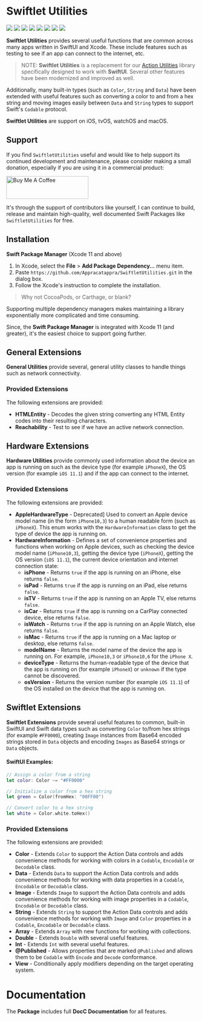 # Swiftlet Utilities

![](https://img.shields.io/badge/license-MIT-green) ![](https://img.shields.io/badge/maintained%3F-Yes-green) ![](https://img.shields.io/badge/swift-6.0-green) ![](https://img.shields.io/badge/iOS-18.0-red) ![](https://img.shields.io/badge/macOS-15.0-red) ![](https://img.shields.io/badge/tvOS-18.0-red) ![](https://img.shields.io/badge/watchOS-11.0-red) ![](https://img.shields.io/badge/dependency-LogManager-orange) 

**Swiftlet Utilities** provides several useful functions that are common across many apps written in SwiftUI and Xcode. These include features such as testing to see if an app can connect to the internet, etc.

> NOTE: **Swiftlet Utilities** is a replacement for our [Action Utilities](https://github.com/Appracatappra/SwiftletUtilities) library specifically designed to work with **SwiftUI**. Several other features have been modernized and improved as well.

Additionally, many built-in types (such as `Color`, `String` and `Data`) have been extended with useful features such as converting a color to and from a hex string and moving images easily between `Data` and `String` types to support Swift's `Codable` protocol.

**Swiftlet Utilities** are support on iOS, tvOS, watchOS and macOS.

## Support

If you find `SwiftletUtilities` useful and would like to help support its continued development and maintenance, please consider making a small donation, especially if you are using it in a commercial product:

<a href="https://www.buymeacoffee.com/KevinAtAppra" target="_blank"><img src="https://cdn.buymeacoffee.com/buttons/v2/default-yellow.png" alt="Buy Me A Coffee" style="height: 60px !important;width: 217px !important;" ></a>

It's through the support of contributors like yourself, I can continue to build, release and maintain high-quality, well documented Swift Packages like `SwiftletUtilities` for free.


<a name="Installation"></a>
## Installation

**Swift Package Manager** (Xcode 11 and above)

1. In Xcode, select the **File** > **Add Package Dependency…** menu item.
2. Paste `https://github.com/Appracatappra/SwiftletUtilities.git` in the dialog box.
3. Follow the Xcode's instruction to complete the installation.

> Why not CocoaPods, or Carthage, or blank?

Supporting multiple dependency managers makes maintaining a library exponentially more complicated and time consuming.

Since, the **Swift Package Manager** is integrated with Xcode 11 (and greater), it's the easiest choice to support going further.

<a name="General-Extensions"></a>
## General Extensions

**General Utilities** provide several, general utility classes to handle things such as network connectivity.

### Provided Extensions

The following extensions are provided:

* **HTMLEntity** - Decodes the given string converting any HTML Entity codes into their resulting characters.
* **Reachability** - Test to see if we have an active network connection.

<a name="Hardware-Extensions"></a>
## Hardware Extensions

**Hardware Utilities** provide commonly used information about the device an app is running on such as the device type (for example `iPhoneX`), the OS version (for example `iOS 11.1`) and if the app can connect to the internet.

### Provided Extensions

The following extensions are provided:

* **AppleHardwareType** - Deprecated] Used to convert an Apple device model name (in the form `iPhone10,3`) to a human readable form (such as `iPhoneX`). This enum works with the `HardwareInformation` class to get the type of device the app is running on.
* **HardwareInformation** - Defines a set of convenience properties and functions when working on Apple devices, such as checking the device model name (`iPhone10,3`), getting the device type (`iPhoneX`), getting the OS version (`iOS 11.1`), the current device orientation and internet connection state:
	* **isPhone** - Returns `true` if the app is running on an iPhone, else returns `false`.
	* **isPad** - Returns `true` if the app is running on an iPad, else returns `false`. 
	* **isTV** - Returns `true` if the app is running on an Apple TV, else returns `false`.
	* **isCar** - Returns `true` if the app is running on a CarPlay connected device, else returns `false`.
	* **isWatch** - Returns `true` if the app is running on an Apple Watch, else returns `false`. 
	* **isMac** - Returns `true` if the app is running on a Mac laptop or desktop, else returns `false`.
	* **modelName** - Returns the model name of the device the app is running on. For example, `iPhone10,3` or `iPhone10,6` for the `iPhone X`.
	* **deviceType** - Returns the human-readable type of the device that the app is running on (for example `iPhoneX`) or `unknown` if the type cannot be discovered. 
	* **osVersion** - Returns the version number (for example `iOS 11.1`) of the OS installed on the device that the app is running on.

<a name="Swiftlet-Extensions"></a>
## Swiftlet Extensions

**Swiftlet Extensions** provide several useful features to common, built-in SwiftUI and Swift data types such as converting `Color` to/from hex strings (for example `#FF0000`), creating `Image` instances from Base64 encoded strings stored in `Data` objects and encoding `Images` as Base64 strings or `Data` objects.

#### SwiftUI Examples:

```swift
// Assign a color from a string
let color: Color ~= "#FF0000"

// Initialize a color from a hex string
let green = Color(fromHex: "00FF00")

// Convert color to a hex string
let white = Color.white.toHex()
```

### Provided Extensions

The following extensions are provided:

* **Color** - Extends `Color` to support the Action Data controls and adds convenience methods for working with colors in a `Codable`, `Encodable` or `Decodable` class.
* **Data** - Extends `Data` to support the Action Data controls and adds convenience methods for working with data properties in a `Codable`, `Encodable` or `Decodable` class.
* **Image** - Extends `Image` to support the Action Data controls and adds convenience methods for working with image properties in a `Codable`, `Encodable` or `Decodable` class.
* **String** - Extends `String` to support the Action Data controls and adds convenience methods for working with `Image` and `Color` properties in a `Codable`, `Encodable` or `Decodable` class.
* **Array** - Extends `Array` with new functions for working with collections.
* **Double** - Extends `Double` with several useful features.
* **Int** - Extends `Int` with several useful features.
* **@Published** - Allows properties that are marked `@Published` and allows them to be `Codable` with `Encode` and `Decode` conformance.
* **View** - Conditionally apply modifiers depending on the target operating system.

# Documentation

The **Package** includes full **DocC Documentation** for all features.
